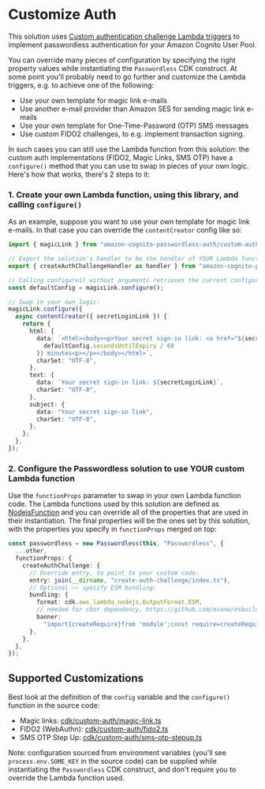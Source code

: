 # Customize Auth

This solution uses [Custom authentication challenge Lambda triggers](https://docs.aws.amazon.com/cognito/latest/developerguide/user-pool-lambda-challenge.html) to implement passwordless authentication for your Amazon Cognito User Pool.

You can override many pieces of configuration by specifying the right property values while instantiating the `Passwordless` CDK construct. At some point you'll probably need to go further and customize the Lambda triggers, e.g. to achieve one of the following:

- Use your own template for magic link e-mails
- Use another e-mail provider than Amazon SES for sending magic link e-mails
- Use your own template for One-Time-Password (OTP) SMS messages
- Use custom FIDO2 challenges, to e.g. implement transaction signing.

In such cases you can still use the Lambda function from this solution: the custom auth implementations (FIDO2, Magic Links, SMS OTP) have a `configure()` method that you can use to swap in pieces of your own logic. Here's how that works, there's 2 steps to it:

### 1. Create your own Lambda function, using this library, and calling `configure()`

As an example, suppose you want to use your own template for magic link e-mails. In that case you can override the `contentCreator` config like so:

```typescript
import { magicLink } from "amazon-cognito-passwordless-auth/custom-auth";

// Export the solution's handler to be the handler of YOUR Lambda function too:
export { createAuthChallengeHandler as handler } from "amazon-cognito-passwordless-auth/custom-auth";

// Calling configure() without arguments retrieves the current configuration:
const defaultConfig = magicLink.configure();

// Swap in your own logic:
magicLink.configure({
  async contentCreator({ secretLoginLink }) {
    return {
      html: {
        data: `<html><body><p>Your secret sign-in link: <a href="${secretLoginLink}">sign in</a></p>This link is valid for ${Math.floor(
          defaultConfig.secondsUntilExpiry / 60
        )} minutes<p></p></body></html>`,
        charSet: "UTF-8",
      },
      text: {
        data: `Your secret sign-in link: ${secretLoginLink}`,
        charSet: "UTF-8",
      },
      subject: {
        data: "Your secret sign-in link",
        charSet: "UTF-8",
      },
    };
  },
});
```

### 2. Configure the Passwordless solution to use YOUR custom Lambda function

Use the `functionProps` parameter to swap in your own Lambda function code. The Lambda functions used by this solution are defined as [NodejsFunction](https://docs.aws.amazon.com/cdk/api/v2/docs/aws-cdk-lib.aws_lambda_nodejs.NodejsFunction.html) and you can override all of the properties that are used in their instantiation. The final properties will be the ones set by this solution, with the properties you specify in `functionProps` merged on top:

```typescript
const passwordless = new Passwordless(this, "Passwordless", {
  ...other,
  functionProps: {
    createAuthChallenge: {
      // Override entry, to point to your custom code:
      entry: join(__dirname, "create-auth-challenge/index.ts"),
      // Optional –– specify ESM bundling:
      bundling: {
        format: cdk.aws_lambda_nodejs.OutputFormat.ESM,
        // needed for cbor dependency, https://github.com/evanw/esbuild/issues/1921:
        banner:
          "import{createRequire}from 'module';const require=createRequire(import.meta.url);",
      },
    },
  },
});
```

## Supported Customizations

Best look at the definition of the `config` variable and the `configure()` function in the source code:

- Magic links: [cdk/custom-auth/magic-link.ts](cdk/custom-auth/magic-link.ts)
- FIDO2 (WebAuthn): [cdk/custom-auth/fido2.ts](cdk/custom-auth/fido2.ts)
- SMS OTP Step Up: [cdk/custom-auth/sms-otp-stepup.ts](cdk/custom-auth/sms-otp-stepup.ts)

Note: configuration sourced from environment variables (you'll see `process.env.SOME_KEY` in the source code) can be supplied while instantiating the `Passwordless` CDK construct, and don't require you to override the Lambda function used.
